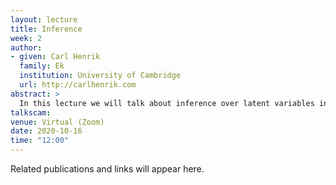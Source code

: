 ```yaml
---
layout: lecture
title: Inference
week: 2
author:
- given: Carl Henrik
  family: Ek
  institution: University of Cambridge
  url: http://carlhenrik.com
abstract: >
  In this lecture we will talk about inference over latent variables in specific focused on Gaussian processes. We will try to provide an intuitive explanation to how we can interpret the marginal likelihood and highlight some of the challenges with approximative inference.
talkscam:
venue: Virtual (Zoom)
date: 2020-10-16
time: "12:00"
---
```


Related publications and links will appear here.
